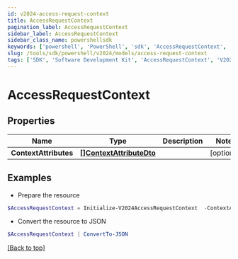 ```yaml
---
id: v2024-access-request-context
title: AccessRequestContext
pagination_label: AccessRequestContext
sidebar_label: AccessRequestContext
sidebar_class_name: powershellsdk
keywords: ['powershell', 'PowerShell', 'sdk', 'AccessRequestContext', 'V2024AccessRequestContext'] 
slug: /tools/sdk/powershell/v2024/models/access-request-context
tags: ['SDK', 'Software Development Kit', 'AccessRequestContext', 'V2024AccessRequestContext']
---
```



# AccessRequestContext

## Properties

Name | Type | Description | Notes
------------ | ------------- | ------------- | -------------
**ContextAttributes** | [**[]ContextAttributeDto**](context-attribute-dto) |  | [optional] 

## Examples

- Prepare the resource
```powershell
$AccessRequestContext = Initialize-V2024AccessRequestContext  -ContextAttributes null
```

- Convert the resource to JSON
```powershell
$AccessRequestContext | ConvertTo-JSON
```


[[Back to top]](#) 

